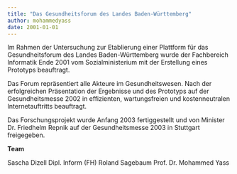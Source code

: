 ```yaml
---
title: "Das Gesundheitsforum des Landes Baden-Württemberg"
author: mohammedyass
date: 2001-01-01
---
```


Im Rahmen der Untersuchung zur Etablierung einer Plattform für das Gesundheitsforum des Landes Baden-Württemberg wurde der Fachbereich Informatik Ende 2001 vom Sozialministerium mit der Erstellung eines Prototyps beauftragt.

Das Forum repräsentiert alle Akteure im Gesundheitswesen. Nach der erfolgreichen Präsentation der Ergebnisse und des Prototyps auf der Gesundheitsmesse 2002 in effizienten, wartungsfreien und kostenneutralen Internetauftritts beauftragt.

Das Forschungsprojekt wurde Anfang 2003 fertiggestellt und von Minister Dr. Friedhelm Repnik auf der Gesundheitsmesse 2003 in Stuttgart freigegeben.

**Team**

Sascha Dizell Dipl. Inform (FH) Roland Sagebaum Prof. Dr. Mohammed Yass
